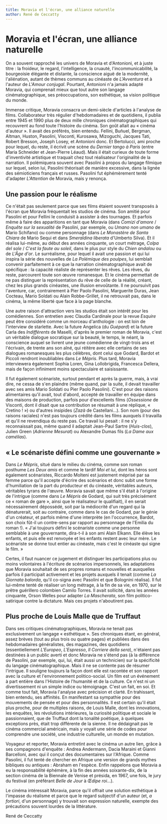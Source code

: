 ```yaml
---
title: Moravia et l'écran, une alliance naturelle
author: René de Ceccatty
---
```


# Moravia et l'écran, une alliance naturelle

On a souvent rapproché les univers de Moravia et d'Antonioni, et à juste titre : la froideur, le regard, l'intelligence, la cruauté, l'incommunicabilité, la bourgeoisie élégante et distante, la conscience aiguë de la modernité, l'aliénation, autant de thèmes communs au cinéaste de _L'Avventura_ et à l'auteur de _L'Amour conjugal_. Pourtant, Antonioni n'a jamais adapté Moravia, qui comprenait mieux que tout autre son langage cinématographique, ses préoccupations, son esthétique, sa vision politique du monde.

Immense critique, Moravia consacra un demi-siècle d'articles à l'analyse de films. Collaborateur très régulier d'hebdomadaires et de quotidiens, il publia entre 1945 et 1990 plus de deux mille chroniques cinématographiques qui recouvrent au fond toute l'histoire du cinéma. Son goût allait au « cinéma d'auteur ». Il avait des préférés, bien entendu. Fellini, Buñuel, Bergman, Altman, Huston, Pasolini, Visconti, Kurosawa, Mizoguchi, Jacques Tati, Robert Bresson, Joseph Losey, et Antonioni donc. Et Bertolucci, ami proche pour lequel, du reste, il écrivit une scène du _Dernier tango à Paris_ (entre Maria Schneider et Jean-Pierre Léaud). Mais il était curieux de toute forme d'inventivité artistique et traquait chez tout réalisateur l'originalité de la narration. Il polémiquera souvent avec Pasolini à propos du langage filmique sur lequel, selon lui, Pasolini théorisait de manière excessive, dans la lignée des sémioticiens français et russes. Pasolini fut éphémèrement tenté d'adapter _L'Attention_ de Moravia, mais y renonça.

## Une passion pour le réalisme

Ce n'était pas seulement parce que ses films étaient souvent transposés à l'écran que Moravia fréquentait les studios de cinéma. Son amitié pour Pasolini et pour Fellini le conduisit à assister à des tournages. Et parfois même à faire des apparitions en tant que Moravia (dans _Comizi d'amore_ / _Enquête sur la sexualité_ de Pasolini, par exemple, ou _Umano non umano_ de Mario Schifano) ou comme personnage (dans _Le Monastère de Santa Chiara_ de Mario Sequi et dans _Smeraldina liberata_ d'Umberto Silva). Et il réalisa lui-même, au début des années cinquante, un court métrage, _Colpa del sole_ / _C'est la faute au soleil_, dans le plus pur style du _Chien andalou_ ou de _L'Âge d'or_. Le surréalisme, pour lequel il avait une passion et qui lui inspira la série des nouvelles de _La Polémique des poulpes_, lui semblait convenir parfaitement à ce que la narration cinématographique avait de spécifique : la capacité réaliste de représenter les rêves. Les rêves, du reste, parcourent toute son œuvre romanesque. Et le cinéma permettait de ne pas distinguer la représentation du rêve de celle de la réalité, créant, chez les plus grands cinéastes, une illusion envoûtante. Il ne poursuivit pas l'aventure, car, contrairement à Pier Paolo Pasolini, Marguerite Duras, Jean Cocteau, Mario Soldati ou Alain Robbe-Grillet, il ne retrouvait pas, dans le cinéma, la même liberté que face à la page blanche.

Une autre raison d'attraction vers les studios était son intérêt pour les comédiennes. Son entretien avec Claudia Cardinale pour la revue _Esquire_ peut être considéré comme un morceau d'anthologie : on est loin de l'interview de starlette. Avec la future Angelica (du _Guépard_) et la future Carla des _Indifférents_ de Maselli, d'après le premier roman de Moravia, c'est un véritable dialogue socratique sur la beauté, le temps, le néant, la conscience auquel se livrent une jeune comédienne de vingt-trois ans et l'écrivain, de trente ans son aîné, qui réitère avec elle certains de ses dialogues romanesques les plus célèbres, dont celui que Godard, Bardot et Piccoli rendront inoubliables dans _Le Mépris_. Plus tard, Moravia interviewera également Sophia Loren, Gina Lollobrigida, Francesca Dellera, mais de façon infiniment moins spectaculaire et saisissante.

Il fut également scénariste, surtout pendant et après la guerre, mais, à vrai dire, ne cessa de s'en plaindre (même quand, par la suite, il devait travailler avec ses amis Mario Soldati ou Pier Paolo Pasolini). C'est pour des raisons alimentaires qu'il avait, tout d'abord, accepté de travailler en équipe dans des maisons de production, parfois pour d'excellents films (_Ossessione_ de Visconti, dont il disait que sa contribution se résumait à une réplique, « Cretino ! ») ou d'autres insipides (_Zazà_ de Castellani...). Son nom (pour des raisons raciales) n'est pas toujours crédité dans les films auxquels il travailla et qu'il ne revendiqua du reste pas. Ce travail lui pesait : il ne s'y reconnaissait pas, même quand il adaptait Jean-Paul Sartre (_Huis-clos_), Julien Green (_Adrienne Mesurat_) ou Alexandre Dumas fils (_La Dame aux camélias_).

## « Le scénariste défini comme une gouvernante »

Dans _Le Mépris_, situé dans le milieu du cinéma, comme son roman posthume _Les Deux amis_ et comme le tardif _Moi et lui_, dont les héros sont également scénaristes, Riccardo Molteni est justement méprisé par sa femme parce qu'il accepte d'écrire des scénarios et donc subit une forme d'humiliation de la part du producteur et du cinéaste, véritables auteurs, véritables tyrans de l'œuvre. Moravia savait que même s'il était à l'origine de l'intrigue (comme dans _Le Mépris_ de Godard, qui suit très précisément ce « roman de gare », ainsi que le réalisateur le qualifiait), il en serait nécessairement dépossédé, soit par la médiocrité d'un regard qui la dénaturerait, soit au contraire, comme dans le cas de Godard, par le génie d'un créateur, et parfois même d'une interprète (en l'occurrence, Bardot, son choix fût-il un contre-sens par rapport au personnage de l'Emilia du roman !). « J'ai toujours défini le scénariste comme une personne semblable à une gouvernante, dira-t-il à son ami Alain Elkann. Elle élève les enfants, et puis elle est renvoyée et les enfants restent avec leur mère. Le scénariste se donne tout entier au cinéaste, mais c'est le cinéaste qui signe le film. »

Certes, il faut nuancer ce jugement et distinguer les participations plus ou moins volontaires à l'écriture de scénarios impersonnels, les adaptations que Moravia souhaitait de ses propres romans et nouvelles et auxquelles parfois il participait activement et les projets auxquels il tenait (comme _La Giornata balorda_, qu'il co-signa avec Pasolini et que Bolognini réalisa). Il fut lui-même tenté de réaliser un long métrage, à la fin de sa vie, en 1970, sur le prêtre guérillero colombien Camilo Torres. Il avait sollicité, dans les années cinquante, Orson Welles pour adapter _La Mascherata_, son film politico-satirique contre la dictature. Mais ces projets n'aboutirent pas.

## Plus proche de Louis Malle que de Truffaut

Dans ses critiques cinématographiques, Moravia ne tenait pas exclusivement un langage « esthétique ». Ses chroniques étant, en général, assez brèves (tout au plus trois ou quatre pages) et publiées dans des hebdomadaires généralistes, des magazines, des quotidiens (essentiellement _L'Europeo_, _L'Espresso_, _Il Corriere della sera_), n'étaient pas destinées à un public averti et donc Moravia ne s'étend pas (à la différence de Pasolini, par exemple, qui, lui, était aussi un technicien) sur la spécificité du langage cinématographique. Mais il ne se contente pas de résumer l'intrigue. Il souligne toujours la façon dont elle est racontée et son rapport avec la culture et l'environnement politico-social. Un film est un événement à part entière dans l'Histoire de l'humanité et de la culture. Ce n'est ni un divertissement ni un simple indice ou témoignage. C'est un fait, en soi. Et comme tout fait, Moravia l'analyse avec précision et clarté. En trahissant, bien entendu, ses affinités. En manifestant sa sympathie pour des mouvements de pensée et pour des personnalités. Il est certain qu'il était plus proche, pour de multiples raisons, de Louis Malle, dont les innovations, les enquêtes, les révolutions intérieures, la curiosité politique et sociale le passionnaient, que de Truffaut dont la tonalité poétique, à quelques exceptions près, était trop différente de la sienne. Il ne dédaignait pas le cinéma commercial américain, mais y voyait une série de codes pour comprendre une société, une industrie culturelle, un monde en mutation.

Voyageur et reporter, Moravia entretint avec le cinéma un autre lien, grâce à ses compagnons d'enquête : Andrea Andermann, Dacia Maraini et Gianni Barcelloni, avec qui il conçut des documentaires sur l'Afrique. Comme Pasolini, il fut tenté de chercher en Afrique une version de grands mythes bibliques ou antiques : Abraham en l'espèce. Enfin rappelons que Moravia a eu la responsabilité éphémère, à la fin des années soixante-dix, de la section cinéma de la Biennale de Venise et présida, en 1967, une fois, le jury du festival (en préférant _Belle de Jour_ à _Œdipe roi_...).

Le cinéma intéressait Moravia, parce qu'il offrait une solution esthétique à l'impasse du réalisme et parce que le regard subjectif d'un auteur (et, _a fortiori_, d'un personnage) y trouvait son expression naturelle, exempte des précautions souvent lourdes de la littérature.

René de Ceccatty
